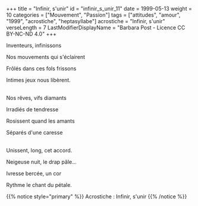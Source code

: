 +++
title = "Infinir, s'unir"
id = "infinir_s_unir_11"
date = 1999-05-13
weight = 10
categories = ["Mouvement", "Passion"]
tags = ["attitudes", "amour", "1999", "acrostiche", "heptasyllabe"]
acrostiche = "Infinir, s'unir"
verseLength = 7
LastModifierDisplayName = "Barbara Post - Licence CC BY-NC-ND 4.0"
+++

Inventeurs, infinissons

Nos mouvements qui s'éclairent

Frôlés dans ces fols frissons

Intimes jeux nous libèrent.

 \
Nos rêves, vifs diamants

Irradiés de tendresse

Rosissent quand les amants

Séparés d'une caresse

 \
Unissent, long, cet accord.

Neigeuse nuit, le drap pâle...

Ivresse bercée, un cor

Rythme le chant du pétale.

{{% notice style="primary" %}}
Acrostiche : Infinir, s'unir
{{% /notice %}}
